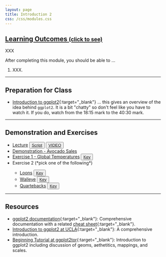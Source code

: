 ```yaml
---
layout: page
title: Introduction 2
css: /css/modules.css
---
```


<div class="panel-group-ILOs">
  <div class="panel panel-default">
    <div class="panel-heading">
      <h2 class="panel-title">
        <a data-toggle="collapse" href="#ILOs">Learning Outcomes <small>(click to see)</small></a>
      </h2>
    </div>
    <div id="ILOs" class="panel-collapse collapse">
      <div class="panel-body">
XXX
<p>After completing this module, you should be able to ...</p>

<ol>
  <li>XXX.</li>
</ol>
      </div>
    </div>
  </div>
</div>

----

## Preparation for Class

* [Introduction to ggplot2](https://youtu.be/h29g21z0a68?t=1095){:target="_blank"} ... this gives an overview of the idea behind `ggplot2`. It is a bit "chatty" so don't feel like you have to watch it. If you do, watch from the 18:15 mark to the 40:30 mark.

----

## Demonstration and Exercises

<ul>
  <li><a href="Intro2/Lecture_MooseWolves.html">Lecture</a> <button type="button" class="btn btn-light btn-sm btn-space"><a href="Intro2/Lecture_MooseWolves_DHO.R">Script</a></button> <button type="button" class="btn btn-secondary btn-sm btn-space"><a href="" target="_blank">VIDEO</a></button></li>
  <li><a href="Intro2/Demo_Avocados.html">Demonstration - Avocado Sales</a></li>
  <li><a href="Intro2/CE_Temperature.html">Exercise 1 - Global Temperatures</a> <button type="button" class="btn btn-light btn-sm btn-space"><a href="Intro2/CE_Temperature.R">Key</a></button></li>
  <li>Exercise 2 (*pick one of the following*)</li>
  <ul>
    <li><a href="Intro2/CE_Loons.html">Loons</a> <button type="button" class="btn btn-light btn-sm btn-space"><a href="Intro2/CE_Loons.R">Key</a></button></li>
    <li><a href="Intro2/CE_Walleye">Walleye</a> <button type="button" class="btn btn-light btn-sm btn-space"><a href="Intro2/CE_Walleye.R">Key</a></button></li>
    <li><a href="Intro2/CE_Quarterbacks">Quartebacks</a> <button type="button" class="btn btn-light btn-sm btn-space"><a href="Intro2/CE_Quarterbacks.R">Key</a></button></li>
  </ul>
</ul>

----

## Resources

* [ggplot2 documentation](https://ggplot2.tidyverse.org/reference/index.html){:target="_blank"}: Comprehensive documentation with a related [cheat sheet](https://github.com/rstudio/cheatsheets/blob/master/data-visualization-2.1.pdf){:target="_blank"}.
* [Introduction to ggplot2 at UCLA](https://stats.idre.ucla.edu/stat/data/intro_ggplot2_int/ggplot2_intro_interactive.html#(1)){:target="_blank"}: A comprehensive introduction.
* [Beginning Tutorial at ggplot2tor](https://ggplot2tutor.com/beginner_tutorial/beginner_tutorial/){:target="_blank"}: Introduction to ggplot2 including discussion of geoms, aethetitics, mappings, and scales.
